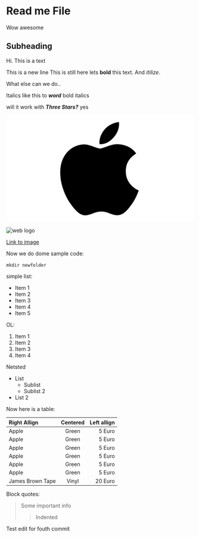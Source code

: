 # Read me File
Wow awesome
## Subheading
Hi.
This is a text

This is a new line
This is still here
lets **bold** this text.
And *itilize*.

What else can we do.. 

Italics like this to **_word_** bold italics

will it work with ***Three Stars?*** yes

![apple logo](logo.png "logos")

![web logo](https://www.kindpng.com/picc/m/44-443527_butterfly-gif-png-transparent-png.png "butterfly")


[Link to image](https://www.kindpng.com/picc/m/44-443527_butterfly-gif-png-transparent-png.png)

Now we do dome sample code:

```
mkdir newfolder

```

simple list:

- Item 1
- Item 2
- Item 3
- Item 4
- Item 5

OL:

1. Item 1
2. Item 2
3. Item 3
4. Item 4

Netsted

- List
    - Sublist
    - Sublist 2
- List 2

Now here is a table:

| Right Allign | Centered | Left allign |
|:-------- | :------: | ----------: |
| Apple  | Green  | 5 Euro |
| Apple  | Green  | 5 Euro |
| Apple  | Green  | 5 Euro |
| Apple  | Green  | 5 Euro |
| Apple  | Green  | 5 Euro |
| Apple  | Green  | 5 Euro |
| James Brown Tape  | Vinyl  | 20 Euro |

Block quotes:

> Some important info
>> Indented

Test edit for fouth commit